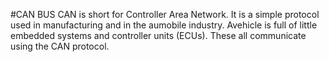 #CAN BUS
CAN is short for Controller Area Network. It is a simple protocol used in manufacturing and in the aumobile industry. Avehicle is full of little embedded systems and controller units (ECUs). These all communicate using the CAN protocol.
